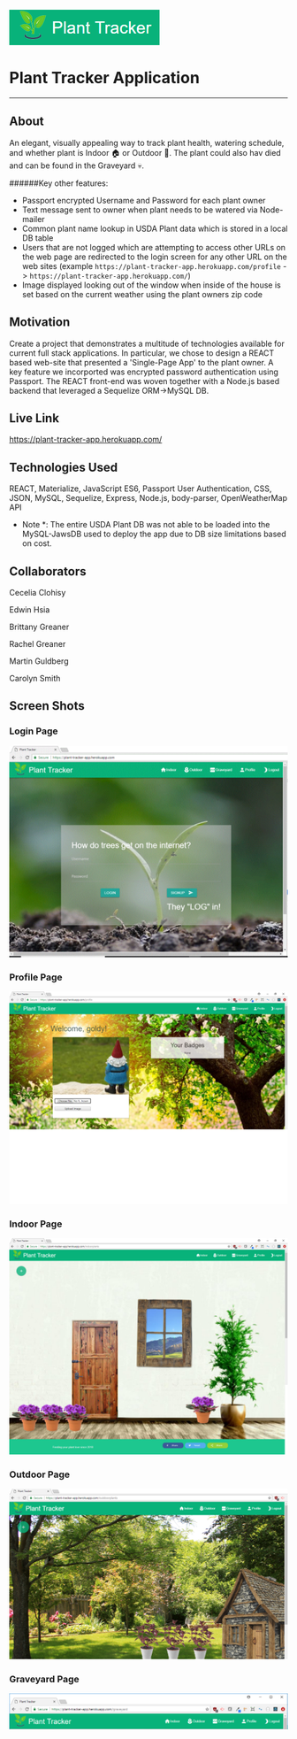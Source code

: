 ![Plant-Tracker-App-Logo](./readme_images/logo.PNG "Logo")

# Plant Tracker Application
---
## About
An elegant, visually appealing way to track plant health, watering schedule, and whether plant is Indoor :house: or Outdoor :tulip:.  The plant could also hav died and can be found in the Graveyard :skull:.   

######Key other features:
* Passport encrypted Username and Password for each plant owner
* Text message sent to owner when plant needs to be watered via Node-mailer
* Common plant name lookup in USDA Plant data which is stored in a local DB table
* Users that are not logged which are attempting to access other URLs on the web page are redirected to the login screen for any other URL on the web sites (example `https://plant-tracker-app.herokuapp.com/profile` -> `https://plant-tracker-app.herokuapp.com/`)
* Image displayed looking out of the window when inside of the house is set based on the current weather using the plant owners zip code

## Motivation
Create a project that demonstrates a multitude of technologies available for current full stack applications.
In particular, we chose to design a REACT based web-site that presented a 'Single-Page App' to the plant owner.  A key feature we incorported was encrypted password authentication using Passport.  The REACT front-end was woven together with a Node.js based backend that leveraged a Sequelize ORM->MySQL DB.

## Live Link 
https://plant-tracker-app.herokuapp.com/

## Technologies Used
REACT, Materialize, JavaScript ES6, Passport User Authentication, CSS, JSON, MySQL, Sequelize, Express, Node.js, body-parser, OpenWeatherMap API

* Note *:  The entire USDA Plant DB was not able to be loaded into the MySQL-JawsDB used to deploy the app due to DB size limitations based on cost.

## Collaborators 
Cecelia Clohisy

Edwin Hsia

Brittany Greaner

Rachel Greaner

Martin Guldberg

Carolyn Smith

## Screen Shots

### Login Page
![Plant-Tracker-App-Home-Page](./readme_images/home-page.GIF "Home-Page")

### Profile Page
![Plant-Tracker-App-Profile-Page](./readme_images/profile_page.PNG "Profile-Page")

### Indoor Page
![Plant-Tracker-App-Indoor-Page](./readme_images/indoor_page.PNG "Indoor-Page")

### Outdoor Page
![Plant-Tracker-App-Outdoor-Page](./readme_images/outdoor_page.PNG "Outdoor-Page")

### Graveyard Page
![Plant-Tracker-App-Graveyard-Page](./readme_images/graveyard_page.PNG "Graveyard-Page")


